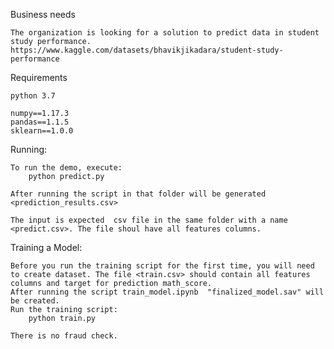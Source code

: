 Business needs

    The organization is looking for a solution to predict data in student study performance.
    https://www.kaggle.com/datasets/bhavikjikadara/student-study-performance
    
Requirements

    python 3.7

    numpy==1.17.3
    pandas==1.1.5
    sklearn==1.0.0

Running:

    To run the demo, execute:
        python predict.py 

    After running the script in that folder will be generated <prediction_results.csv> 

    The input is expected  csv file in the same folder with a name <predict.csv>. The file shoul have all features columns. 

Training a Model:

    Before you run the training script for the first time, you will need to create dataset. The file <train.csv> should contain all features columns and target for prediction math_score.
    After running the script train_model.ipynb  "finalized_model.sav" will be created.
    Run the training script:
        python train.py

    There is no fraud check.